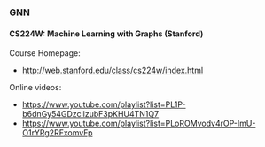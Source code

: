 ### GNN

#### CS224W: Machine Learning with Graphs (Stanford)

Course Homepage: 
- http://web.stanford.edu/class/cs224w/index.html
  
Online videos: 
- https://www.youtube.com/playlist?list=PL1P-b6dnGy54GDzcllzubF3pKHU4TN1Q7
- https://www.youtube.com/playlist?list=PLoROMvodv4rOP-ImU-O1rYRg2RFxomvFp


  

